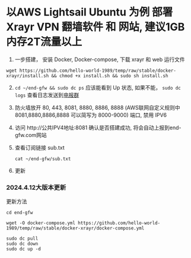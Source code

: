 # 以AWS Lightsail Ubuntu 为例 部署 Xrayr VPN 翻墙软件 和 网站, 建议1GB内存2T流量以上

 1. 一步搭建， 安装 Docker, Docker-compose, 下载 xrayr 和 web 运行文件

```
wget https://github.com/hello-world-1989/temp/raw/stable/docker-xrayr/install.sh && chmod +x install.sh && sudo sh install.sh

```

   
2. `cd ~/end-gfw && sudo dc ps` 应该能看到 Up 状态, 如果不能， `sudo dc logs` 查看日志发送到[电报群](https://t.me/end_gfw1)

3. 防火墙放开 80, 443, 8081, 8880, 8886, 8888 (AWS联网自定义规则中8081,8880,8886,8888 可以简写为 8000-9000) 端口, 禁用 IPV6

5. 访问 http://公共IPV4地址:8081 确认是否搭建成功, 将会自动上报到end-gfw.com网站

6. 查看订阅链接 sub.txt

   ```
   cat ~/end-gfw/sub.txt
   ```
7. 更新 

### 2024.4.12大版本更新

更新方法

```
cd end-gfw

wget -O docker-compose.yml https://github.com/hello-world-1989/temp/raw/stable/docker-xrayr/docker-compose.yml

sudo dc pull
sudo dc down
sudo dc up -d
```

